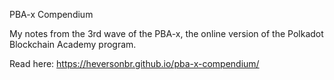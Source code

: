 PBA-x Compendium

My notes from the 3rd wave of the PBA-x, the online version of the Polkadot Blockchain Academy program.

Read here: https://heversonbr.github.io/pba-x-compendium/